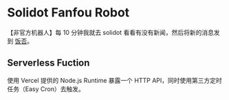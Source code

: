 # Solidot Fanfou Robot

【非官方机器人】每 10 分钟我就去 solidot 看看有没有新闻，然后将新的消息发到 [饭否](https://fanfou.com/jayonit)。

## Serverless Fuction

使用 Vercel 提供的 Node.js Runtime 暴露一个 HTTP API，同时使用第三方定时任务（Easy Cron）去触发。